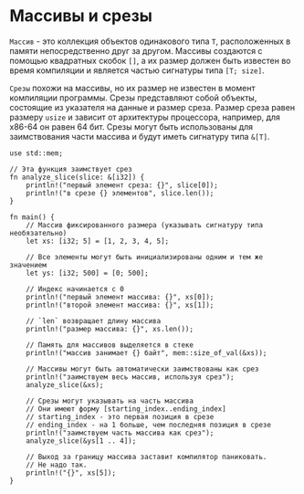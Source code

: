 # Массивы и срезы

`Массив` - это коллекция объектов одинакового типа `T`, расположенных в памяти
непосредственно друг за другом. Массивы создаются с помощью квадратных
скобок `[]`, а их размер должен быть известен во время компиляции и является
частью сигнатуры типа `[T; size]`.

`Срезы` похожи на массивы, но их размер не известен в момент компиляции программы.
Срезы представляют собой объекты, состоящие из указателя на данные и размер среза.
Размер среза равен размеру `usize` и зависит от архитектуры процессора, например,
для x86-64 он равен 64 бит. Срезы могут быть использованы для заимствования
части массива и будут иметь сигнатуру типа `&[T]`.

```rust,editable,ignore,mdbook-runnable
use std::mem;

// Эта функция заимствует срез
fn analyze_slice(slice: &[i32]) {
    println!("первый элемент среза: {}", slice[0]);
    println!("в срезе {} элементов", slice.len());
}

fn main() {
    // Массив фиксированного размера (указывать сигнатуру типа необязательно)
    let xs: [i32; 5] = [1, 2, 3, 4, 5];

    // Все элементы могут быть инициализированы одним и тем же значением
    let ys: [i32; 500] = [0; 500];

    // Индекс начинается с 0
    println!("первый элемент массива: {}", xs[0]);
    println!("второй элемент массива: {}", xs[1]);

    // `len` возвращает длину массива
    println!("размер массива: {}", xs.len());

    // Память для массивов выделяется в стеке
    println!("массив занимает {} байт", mem::size_of_val(&xs));

    // Массивы могут быть автоматически заимствованы как срез
    println!("заимствуем весь массив, используя срез");
    analyze_slice(&xs);

    // Срезы могут указывать на часть массива
    // Они имеют форму [starting_index..ending_index]
    // starting_index - это первая позиция в срезе
    // ending_index - на 1 больше, чем последняя позиция в срезе
    println!("заимствуем часть массива как срез");
    analyze_slice(&ys[1 .. 4]);

    // Выход за границу массива заставит компилятор паниковать.
    // Не надо так.
    println!("{}", xs[5]);
}
```
